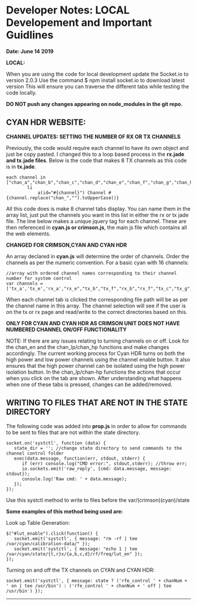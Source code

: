 # Developer Notes: LOCAL Developement and Important Guidlines
**Date: June 14 2019** 

**LOCAL:**

When you are using the code for local development update the Socket.io to version 2.0.3
Use the command $ npm install socket.io to download latest version 
This will ensure you can traverse the different tabs while testing the code locally. 

**DO NOT push any changes appearing on node_modules in the git repo.**

## CYAN HDR WEBSITE:

**CHANNEL UPDATES: SETTING THE NUMBER OF RX OR TX CHANNELS**

Previously, the code would require each channel to have its own object and just be copy pasted. I changed
this to a loop based process in the **rx.jade and tx.jade files**. Below is the code that makes 8 TX channels as this code is in **tx.jade**.

```
each channel in ["chan_a","chan_b","chan_c","chan_d","chan_e","chan_f","chan_g","chan_h"]
        li
            a(id="#{channel}") Channel #{channel.replace("chan_","").toUpperCase()}
```

All this code does is make 8 channel tabs display. You can name them in the array list, just put the channels you want in this list in either the rx or tx jade file. The line below makes a unique 
jquery tag for each channel. These are then referenced in **cyan.js or crimson.js**, the main js file which contains all the
web elements. 

**CHANGED FOR CRIMSON,CYAN AND CYAN HDR**

An array declared in **cyan.js** will determine the order of channels. Order the channels as per the numeric convention. For a basic cyan with 16 channels:

```
//array with ordered channel names corresponding to their channel number for system control
var channels = ['tx_a','tx_e','rx_a',"rx_e","tx_b","tx_f","rx_b","rx_f","tx_c","tx_g","rx_c","rx_g","tx_d","tx_h","rx_d","rx_h"];
```

When each channel tab is clicked the corresponding file path will be as per the channel name in this array. The channel selection will see if the user is on the tx or rx 
page and read/write to the correct directories based on this.

**ONLY FOR CYAN AND CYAN HDR AS CRIMSON UNIT DOES NOT HAVE NUMBERED CHANNEL ON/OFF FUNCTIONALITY**

NOTE: If there are any issues relating to turning channels on or off. Look for the chan_en and the chan_lp/chan_hp functions and make changes accordingly. The current working process for Cyan HDR turns on both the high power and low power channels using the channel enable button. It also ensures that the high power channel can be isolated using the high power isolation button. In the chan_lp/chan-hp functions the actions that occur when you click on the tab are shown. After understanding what happens when one of these tabs is pressed, changes can be added/removed. 

## WRITING TO FILES THAT ARE NOT IN THE STATE DIRECTORY

The following code was added into **prop.js** in order to allow for commands to be sent to files that are not within the state directory. 

```
socket.on('systctl', function (data) {
   state_dir = ''; //change state directory to send commands to the channel control folder
   exec(data.message, function(err, stdout, stderr) {
      if (err) console.log("CMD error:", stdout,stderr); //throw err;
      io.sockets.emit('raw_reply', {cmd: data.message, message: stdout});
      console.log('Raw cmd: ' + data.message);
   });
});
```

Use this systctl method to write to files before the var/(crimson)(cyan)/state

**Some examples of this method being used are:**

Look up Table Generation:

```
$("#lut_enable").click(function() {
   socket.emit('systctl', { message: "rm -rf | tee /var/cyan/calibration-data/" });
   socket.emit('systctl', { message: "echo 1 | tee /var/cyan/state/{t,r}x/{a,b,c,d}/rf/freq/lut_en" });
});
```

Turning on and off the TX channels on CYAN and CYAN HDR:

```
socket.emit('systctl', { message: state ? ('rfe_control ' + chanNum + ' on | tee /usr/bin') : ('rfe_control ' + chanNum + ' off | tee /usr/bin') });
```
****************************************************************************************************************************************************














